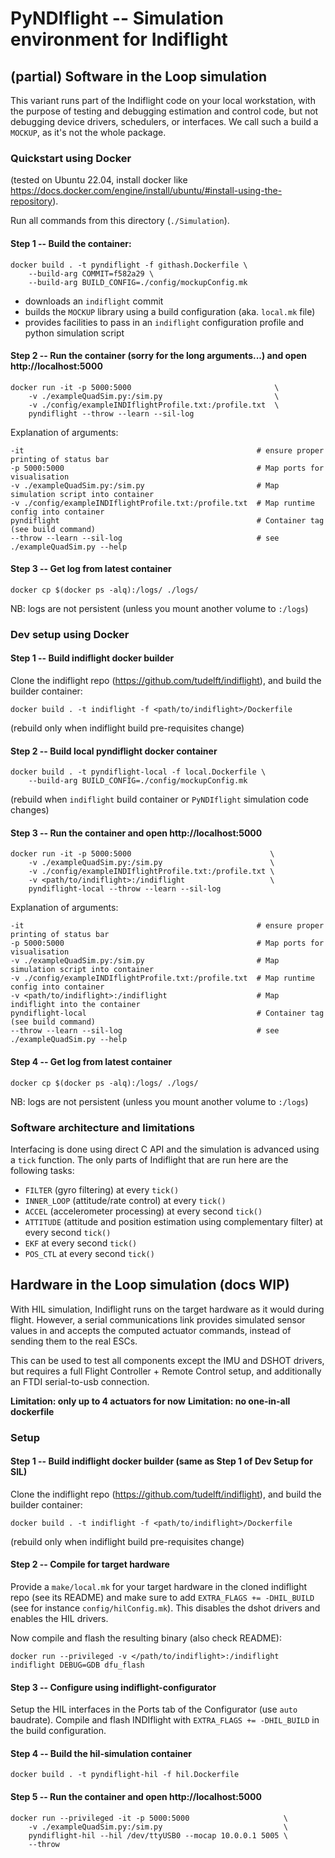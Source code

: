 # PyNDIflight -- Simulation environment for Indiflight

## (partial) Software in the Loop simulation

This variant runs part of the Indiflight code on your local workstation, with 
the purpose of testing and debugging estimation and control code, but not
debugging device drivers, schedulers, or interfaces. We call such a build a 
`MOCKUP`, as it's not the whole package.

### Quickstart using Docker

(tested on Ubuntu 22.04, install docker like https://docs.docker.com/engine/install/ubuntu/#install-using-the-repository).

Run all commands from this directory (`./Simulation`).

#### Step 1 -- Build the container:

    docker build . -t pyndiflight -f githash.Dockerfile \
        --build-arg COMMIT=f582a29 \
        --build-arg BUILD_CONFIG=./config/mockupConfig.mk

- downloads an `indiflight` commit
- builds the `MOCKUP` library using a build configuration (aka. `local.mk` file)
- provides facilities to pass in an `indiflight` configuration profile and python simulation script

#### Step 2 -- Run the container (sorry for the long arguments...) and open http://localhost:5000

    docker run -it -p 5000:5000                                \
        -v ./exampleQuadSim.py:/sim.py                         \
        -v ./config/exampleINDIflightProfile.txt:/profile.txt  \
        pyndiflight --throw --learn --sil-log

Explanation of arguments:

```
-it                                                    # ensure proper printing of status bar
-p 5000:5000                                           # Map ports for visualisation
-v ./exampleQuadSim.py:/sim.py                         # Map simulation script into container
-v ./config/exampleINDIflightProfile.txt:/profile.txt  # Map runtime config into container
pyndiflight                                            # Container tag (see build command)
--throw --learn --sil-log                              # see ./exampleQuadSim.py --help
```

#### Step 3 -- Get log from latest container

    docker cp $(docker ps -alq):/logs/ ./logs/

NB: logs are not persistent (unless you mount another volume to `:/logs`)


### Dev setup using Docker

#### Step 1 -- Build indiflight docker builder

Clone the indiflight repo (https://github.com/tudelft/indiflight), and build 
the builder container:

    docker build . -t indiflight -f <path/to/indiflight>/Dockerfile

(rebuild only when indiflight build pre-requisites change)

#### Step 2 -- Build local pyndiflight docker container

    docker build . -t pyndiflight-local -f local.Dockerfile \
        --build-arg BUILD_CONFIG=./config/mockupConfig.mk

(rebuild when `indiflight` build container or `PyNDIflight` simulation code changes)

#### Step 3 -- Run the container and open http://localhost:5000

    docker run -it -p 5000:5000                               \
        -v ./exampleQuadSim.py:/sim.py                        \
        -v ./config/exampleINDIflightProfile.txt:/profile.txt \
        -v <path/to/indiflight>:/indiflight                   \
        pyndiflight-local --throw --learn --sil-log

Explanation of arguments:

```
-it                                                    # ensure proper printing of status bar
-p 5000:5000                                           # Map ports for visualisation
-v ./exampleQuadSim.py:/sim.py                         # Map simulation script into container
-v ./config/exampleINDIflightProfile.txt:/profile.txt  # Map runtime config into container
-v <path/to/indiflight>:/indiflight                    # Map indiflight into the container
pyndiflight-local                                      # Container tag (see build command)
--throw --learn --sil-log                              # see ./exampleQuadSim.py --help
```

#### Step 4 -- Get log from latest container

    docker cp $(docker ps -alq):/logs/ ./logs/

NB: logs are not persistent (unless you mount another volume to `:/logs`)


### Software architecture and limitations

Interfacing is done using direct C API and the simulation is advanced using 
a `tick` function. The only parts of Indiflight that are run here are the 
following tasks:
- `FILTER` (gyro filtering) at every `tick()`
- `INNER_LOOP` (attitude/rate control) at every `tick()`
- `ACCEL` (accelerometer processing) at every second `tick()`
- `ATTITUDE` (attitude and position estimation using complementary filter) at every second `tick()`
- `EKF` at every second `tick()`
- `POS_CTL` at every second `tick()`



## Hardware in the Loop simulation (docs WIP)

With HIL simulation, Indiflight runs on the target hardware as it would during 
flight. However, a serial communications link provides simulated sensor values
in and accepts the computed actuator commands, instead of sending them to the 
real ESCs.

This can be used to test all components except the IMU and DSHOT drivers, but
requires a full Flight Controller + Remote Control setup, and additionally 
an FTDI serial-to-usb connection.

**Limitation: only up to 4 actuators for now**
**Limitation: no one-in-all dockerfile**

### Setup

#### Step 1 -- Build indiflight docker builder (same as Step 1 of Dev Setup for SIL)

Clone the indiflight repo (https://github.com/tudelft/indiflight), and build 
the builder container:

    docker build . -t indiflight -f <path/to/indiflight>/Dockerfile

(rebuild only when indiflight build pre-requisites change)


#### Step 2 -- Compile for target hardware

Provide a `make/local.mk` for your target hardware in the cloned indiflight
repo (see its README) and make sure to add `EXTRA_FLAGS += -DHIL_BUILD` (see 
for instance `config/hilConfig.mk`).
This disables the dshot drivers and enables the HIL drivers.

Now compile and flash the resulting binary (also check README):

    docker run --privileged -v </path/to/indiflight>:/indiflight indiflight DEBUG=GDB dfu_flash


#### Step 3 -- Configure using indiflight-configurator

Setup the HIL interfaces in the Ports tab of the Configurator (use `auto` baudrate).
Compile and flash INDIflight with `EXTRA_FLAGS += -DHIL_BUILD` in the build
configuration.


#### Step 4 -- Build the hil-simulation container

    docker build . -t pyndiflight-hil -f hil.Dockerfile


#### Step 5 -- Run the container and open http://localhost:5000

    docker run --privileged -it -p 5000:5000                     \
        -v ./exampleQuadSim.py:/sim.py                           \
        pyndiflight-hil --hil /dev/ttyUSB0 --mocap 10.0.0.1 5005 \
        --throw

